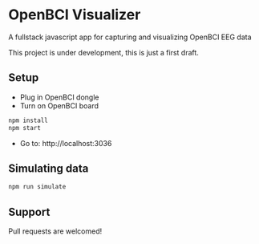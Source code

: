 # OpenBCI Visualizer

A fullstack javascript app for capturing and visualizing OpenBCI EEG data

This project is under development, this is just a first draft.

## Setup 

* Plug in OpenBCI dongle
* Turn on OpenBCI board

```bash
npm install
npm start
```

* Go to: http://localhost:3036

## Simulating data

```bash
npm run simulate
```

## Support

Pull requests are welcomed!

